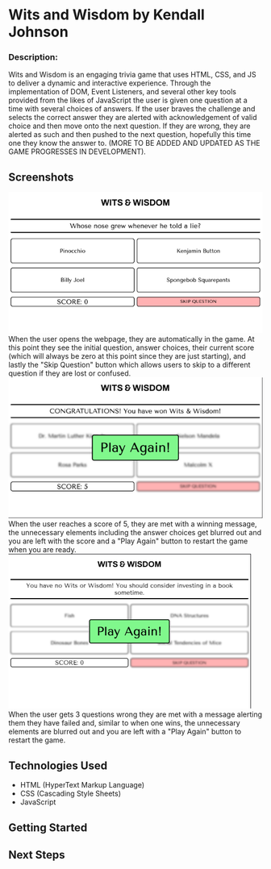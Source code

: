 # Wits and Wisdom by Kendall Johnson
### Description:
Wits and Wisdom is an engaging trivia game that uses HTML, CSS, and JS to deliver a dynamic and interactive experience. Through the implementation of DOM, Event Listeners, and several other key tools provided from the likes of JavaScript the user is given one question at a time with several choices of answers. If the user braves the challenge and selects the correct answer they are alerted with acknowledgement of valid choice and then move onto the next question. If they are wrong, they are alerted as such and then pushed to the next question, hopefully this time one they know the answer to. (MORE TO BE ADDED AND UPDATED AS THE GAME PROGRESSES IN DEVELOPMENT).

## Screenshots
![main page](/screenshots/startingScreen.png)
When the user opens the webpage, they are automatically in the game. At this point they see the initial question, answer choices, their current score (which will always be zero at this point since they are just starting), and lastly the "Skip Question" button which allows users to skip to a different question if they are lost or confused.
![when you win the game](/screenshots/winScreen.png)
When the user reaches a score of 5, they are met with a winning message, the unnecessary elements including the answer choices get blurred out and you are left with the score and a "Play Again" button to restart the game when you are ready.
![when you lose the game](/screenshots/loseScreen.png)
When the user gets 3 questions wrong they are met with a message alerting them they have failed and, similar to when one wins, the unnecessary elements are blurred out and you are left with a "Play Again" button to restart the game.


## Technologies Used
- HTML (HyperText Markup Language)
- CSS (Cascading Style Sheets)
- JavaScript

## Getting Started

## Next Steps

